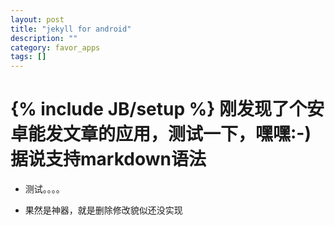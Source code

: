 ```yaml
---
layout: post
title: "jekyll for android"
description: "" 
category: favor_apps
tags: []
---
```

{% include JB/setup %}
刚发现了个安卓能发文章的应用，测试一下，嘿嘿:-)  
据说支持markdown语法
=====
* 测试。。。。


* 果然是神器，就是删除修改貌似还没实现